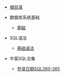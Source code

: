 - [根目录](/README)
- 数据库系统基础
  - [基础](/数据库/数据库基础/数据库设计理论.md)

- SQL语法
  - [基础语法](/数据库/数据库基础/SQL/基础语法.md)
- 牛客SQL合集
  - [登录日期SQL260-265](/数据库/数据库基础/SQL/牛客/登录日期SQL260-265.md)

